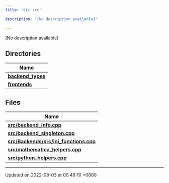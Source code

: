 ```yaml
---
title: 'dir src'

description: "[No description available]"

---
```







[No description available]

## Directories

| Name           |
| -------------- |
| **[backend_types](/documentation/code/main/files/dir_b527edc069529a14d3e4c2705eb9d20d/#dir-backend-types)**  |
| **[frontends](/documentation/code/main/files/dir_77ab0f892136e40173eaae1d6cbb562c/#dir-frontends)**  |

## Files

| Name           |
| -------------- |
| **[src/backend_info.cpp](/documentation/code/main/files/backend__info_8cpp/#file-backend-info.cpp)**  |
| **[src/backend_singleton.cpp](/documentation/code/main/files/backend__singleton_8cpp/#file-backend-singleton.cpp)**  |
| **[src/Backends/src/ini_functions.cpp](/documentation/code/main/files/backends_2src_2ini__functions_8cpp/#file-backends/src/ini-functions.cpp)**  |
| **[src/mathematica_helpers.cpp](/documentation/code/main/files/mathematica__helpers_8cpp/#file-mathematica-helpers.cpp)**  |
| **[src/python_helpers.cpp](/documentation/code/main/files/python__helpers_8cpp/#file-python-helpers.cpp)**  |






-------------------------------

Updated on 2022-08-03 at 00:49:10 +0000
